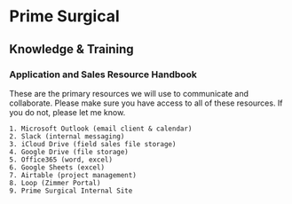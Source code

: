 # Prime Surgical 
## Knowledge & Training
### Application and Sales Resource Handbook


These are the primary resources we will use to communicate and collaborate. Please make sure you have access to all of these resources. If you do not, please let me know.

```
1. Microsoft Outlook (email client & calendar)
2. Slack (internal messaging)
3. iCloud Drive (field sales file storage)
4. Google Drive (file storage)
5. Office365 (word, excel)
6. Google Sheets (excel)
7. Airtable (project management)
8. Loop (Zimmer Portal)
9. Prime Surgical Internal Site
```